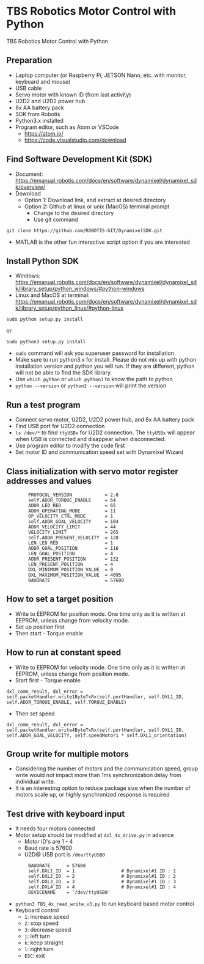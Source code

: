 # TBS Robotics Motor Control with Python
TBS Robotics Motor Control with Python
## Preparation
- Laptop computer (or Raspberry Pi, JETSON Nano, etc. with monitor, keyboard and mouse)
- USB cable
- Servo motor with known ID (from last activity)
- U2D2 and U2D2 power hub
- 8x AA battery pack
- SDK from Robotis
- Python3.x installed
- Program editor, such as Atom or VSCode
  - https://atom.io/
  - https://code.visualstudio.com/download 
## Find Software Development Kit (SDK)
- Document: https://emanual.robotis.com/docs/en/software/dynamixel/dynamixel_sdk/overview/
- Download
  - Option 1: Download link, and extract at desired directory
  - Option 2: Github at linux or unix (MacOS) terminal prompt
    - Change to the desired directory
    - Use git command
```
git clone https://github.com/ROBOTIS-GIT/DynamixelSDK.git
```
- MATLAB is the other fun interactive script option if you are interested
## Install Python SDK
- Windows: https://emanual.robotis.com/docs/en/software/dynamixel/dynamixel_sdk/library_setup/python_windows/#python-windows
- Linux and MacOS at terminal: https://emanual.robotis.com/docs/en/software/dynamixel/dynamixel_sdk/library_setup/python_linux/#python-linux
```
sudo python setup.py install
```
or
```
sudo python3 setup.py install
```
- `sudo` command will ask you superuser password for installation
- Make sure to run python3.x for install. Please do not mix up with python installation version and python you will run. If they are different, python will not be able to find the SDK library.
- Use `which python` or `which python3` to know the path to python
- `python --version` or `python3 --version` will print the version
## Run a test program
- Connect servo motor, U2D2, U2D2 power hub, and 8x AA battery pack
- Find USB port for U2D2 connection
- `ls /dev/*` to find `ttyUSBx` for U2D2 connection. The `ttyUSBx` will appear when USB is connected and disappear when disconnected.
- Use program editor to modify the code first
- Set motor ID and communication speed set with Dynamixel Wizard
## Class initialization with servo motor register addresses and values
```
        PROTOCOL_VERSION            = 2.0
        self.ADDR_TORQUE_ENABLE     = 64
        ADDR_LED_RED                = 65
        ADDR_OPERATING_MODE         = 11
        OP_VELOCITY_CTRL_MODE       = 1
        self.ADDR_GOAL_VELOCITY     = 104
        ADDR_VELOCITY_LIMIT         = 44
        VELOCITY_LIMIT              = 265
        self.ADDR_PRESENT_VELOCITY  = 128
        LEN_LED_RED                 = 1
        ADDR_GOAL_POSITION          = 116
        LEN_GOAL_POSITION           = 4
        ADDR_PRESENT_POSITION       = 132
        LEN_PRESENT_POSITION        = 4
        DXL_MINIMUM_POSITION_VALUE  = 0
        DXL_MAXIMUM_POSITION_VALUE  = 4095
        BAUDRATE                    = 57600
```
## How to set a target position
- Write to EEPROM for position mode. One time only as it is written at EEPROM, unless change from velocity mode.
- Set up position first
- Then start - Torque enable
## How to run at constant speed
- Write to EEPROM for velocity mode. One time only as it is written at EEPROM, unless change from position mode.
- Start first - Torque enable
```
dxl_comm_result, dxl_error = self.packetHandler.write1ByteTxRx(self.portHandler, self.DXL1_ID, self.ADDR_TORQUE_ENABLE, self.TORQUE_ENABLE)
```
- Then set speed
```
dxl_comm_result, dxl_error = self.packetHandler.write4ByteTxRx(self.portHandler, self.DXL1_ID, self.ADDR_GOAL_VELOCITY, self.speedMotor1 * self.DXL1_orientation)
```
## Group write for multiple motors
- Considering the number of motors and the communication speed, group write would not impact more than 1ms synchronization delay from individual write.
- It is an interesting option to reduce package size when the number of motors scale up, or highly synchronized response is required

## Test drive with keyboard input
- It needs four motors connected
- Motor setup should be modified at `dxl_4x_drive.py` in advance
  - Motor ID's are 1 - 4
  - Baud rate is 57600
  - U2D@ USB port is `/dev/ttyUSB0`
```
        BAUDRATE      = 57600
        self.DXL1_ID  = 1                 # Dynamixel#1 ID : 1
        self.DXL2_ID  = 2                 # Dynamixel#1 ID : 2
        self.DXL3_ID  = 3                 # Dynamixel#1 ID : 3
        self.DXL4_ID  = 4                 # Dynamixel#1 ID : 4
        DEVICENAME    = '/dev/ttyUSB0'
```
- `python3 TBS_4x_read_write_v3.py` to run keyboard based motor control
- Keyboard control
  - `1`: increase speed
  - `2`: stop speed
  - `3`: decrease speed
  - `j`: left turn
  - `k`: keep straight
  - `l`: right turn
  - `ESC`: exit
